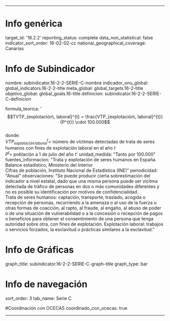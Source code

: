 ---

# Info genérica
target_id: '16.2.2'
reporting_status: complete
data_non_statistical: false
indicator_sort_order: 16-02-02-cc
national_geographical_coverage: Canarias

# Info de Subindicador
nombre: subindicator.16-2-2-SERIE-C-nombre
indicador_onu_global: global_indicators.16-2-2-title
meta_global: global_targets.16-2-title
objetivo_global: global_goals.16-title
definicion: subindicator.16-2-2-SERIE-C-definicion

formula_teorica: '$$TVTP_{explotación\, laboral}^{t} = \frac{VTP_{explotación\, laboral}^{t}}{P^{t}} \cdot 100.000$$ <br>
donde: <br>
$VTP_{explotación\, laboral}^{t} =$ número de víctimas detectadas de trata de seres humanos con fines de explotación laboral en el año $t$ <br>
$P^{t} =$ población a 1 de julio del año $t$'
unidad_medida: "Tanto por 100.000"
fuentes_informacion: "Trata y explotación de seres humanos en España. Balance estadístico, Ministerio del Interior<br>
Cifras de población, Instituto Nacional de Estadística (INE)"
periodicidad: "Anual"
observaciones: "Se puede producir cierta sobrestimación del indicador a nivel estatal, dado que una misma persona puede ser vícitma detectada de tráfico de personas en dos o más comunidades diferentes y no es posible su identificación por motivos de confidencialidad.<br>
Trata de seres humanos: captación, transporte, traslado, acogida o recepción de personas, recurriendo a la amenaza o al uso de la fuerza u otras formas de coacción, al rapto, al fraude, al engaño, al abuso de poder o de una situación de vulnerabilidad o a la concesión o recepción de pagos o beneficios para obtener el consentimiento de una persona que tenga autoridad sobre otra, con fines de explotación. Explotación laboral: trabajos o servicios forzados, la esclavitud o prácticas similares a la esclavitud."

# Info de Gráficas
graph_title: subindicator.16-2-2-SERIE-C-graph-title
graph_type: bar

# Info de navegación
sort_order: 3
tab_name: Serie C

#Coordinación con OCECAS
coordinado_con_ocecas: true

---